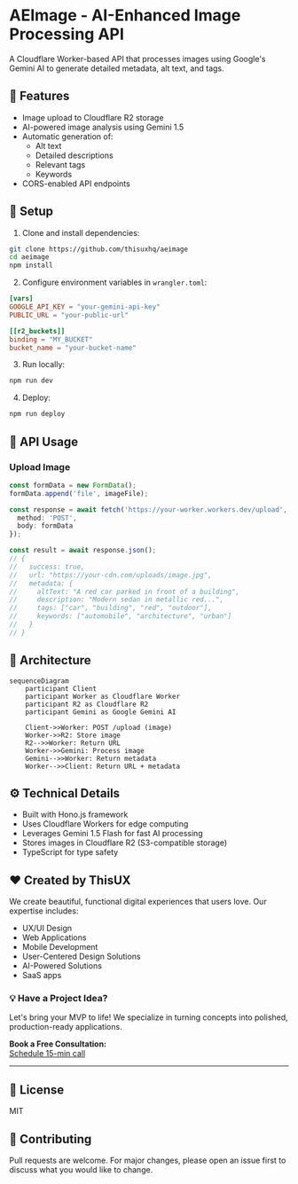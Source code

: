 # AEImage - AI-Enhanced Image Processing API

A Cloudflare Worker-based API that processes images using Google's Gemini AI to generate detailed metadata, alt text, and tags.

## 🌟 Features

- Image upload to Cloudflare R2 storage
- AI-powered image analysis using Gemini 1.5
- Automatic generation of:
  - Alt text
  - Detailed descriptions
  - Relevant tags
  - Keywords
- CORS-enabled API endpoints

## 🔧 Setup

1. Clone and install dependencies:
```bash
git clone https://github.com/thisuxhq/aeimage
cd aeimage
npm install
```

2. Configure environment variables in `wrangler.toml`:
```toml
[vars]
GOOGLE_API_KEY = "your-gemini-api-key"
PUBLIC_URL = "your-public-url"

[[r2_buckets]]
binding = "MY_BUCKET"
bucket_name = "your-bucket-name"
```

3. Run locally:
```bash
npm run dev
```

4. Deploy:
```bash
npm run deploy
```

## 📡 API Usage

### Upload Image
```typescript
const formData = new FormData();
formData.append('file', imageFile);

const response = await fetch('https://your-worker.workers.dev/upload', {
  method: 'POST',
  body: formData
});

const result = await response.json();
// {
//   success: true,
//   url: "https://your-cdn.com/uploads/image.jpg",
//   metadata: {
//     altText: "A red car parked in front of a building",
//     description: "Modern sedan in metallic red...",
//     tags: ["car", "building", "red", "outdoor"],
//     keywords: ["automobile", "architecture", "urban"]
//   }
// }
```

## 🔄 Architecture

```mermaid
sequenceDiagram
    participant Client
    participant Worker as Cloudflare Worker
    participant R2 as Cloudflare R2
    participant Gemini as Google Gemini AI

    Client->>Worker: POST /upload (image)
    Worker->>R2: Store image
    R2-->>Worker: Return URL
    Worker->>Gemini: Process image
    Gemini-->>Worker: Return metadata
    Worker-->>Client: Return URL + metadata
```

## ⚙️ Technical Details

- Built with Hono.js framework
- Uses Cloudflare Workers for edge computing
- Leverages Gemini 1.5 Flash for fast AI processing
- Stores images in Cloudflare R2 (S3-compatible storage)
- TypeScript for type safety

## ❤️ Created by ThisUX

We create beautiful, functional digital experiences that users love. Our expertise includes:
- UX/UI Design
- Web Applications
- Mobile Development
- User-Centered Design Solutions
- AI-Powered Solutions
- SaaS apps

### 💡 Have a Project Idea?

Let's bring your MVP to life! We specialize in turning concepts into polished, production-ready applications.

**Book a Free Consultation:**  
[Schedule 15-min call](https://cal.com/imsanju/15min)

---

## 📝 License

MIT

## 🤝 Contributing

Pull requests are welcome. For major changes, please open an issue first to discuss what you would like to change.
